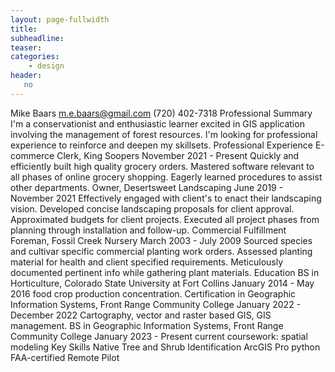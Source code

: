 ```yaml
---
layout: page-fullwidth
title:  
subheadline:  
teaser: 
categories:
    - design
header:
   no
---
```

Mike Baars
m.e.baars@gmail.com
(720) 402-7318
Professional Summary
I'm a conservationist and enthusiastic learner excited in GIS application involving the management of forest resources. I'm looking for professional experience to reinforce and deepen my skillsets.
Professional Experience
E-commerce Clerk, King Soopers
November 2021 - Present
Quickly and efficiently built high quality grocery orders.
Mastered software relevant to all phases of online grocery shopping.
Eagerly learned procedures to assist other departments.
Owner, Desertsweet Landscaping
June 2019 - November 2021
Effectively engaged with client's to enact their landscaping vision.
Developed concise landscaping proposals for client approval.
Approximated budgets for client projects.
Executed all project phases from planning through installation and follow-up.
Commercial Fulfillment Foreman, Fossil Creek Nursery
March 2003 - July 2009
Sourced species and cultivar specific commercial planting work orders.
Assessed planting material for health and client specified requirements.
Meticulously documented pertinent info while gathering plant materials.
Education
BS in Horticulture, Colorado State University at Fort Collins
January 2014 - May 2016
food crop production concentration.
Certification in Geographic Information Systems, Front Range Community College
January 2022 - December 2022
Cartography, vector and raster based GIS, GIS management.
BS in Geographic Information Systems, Front Range Community College
January 2023 - Present
current coursework: spatial modeling
Key Skills
Native Tree and Shrub Identification
ArcGIS Pro
python
FAA-certified Remote Pilot

